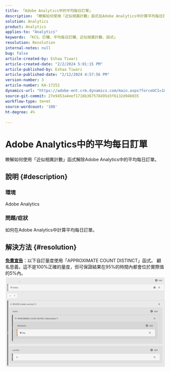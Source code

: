 ```yaml
---
title: 「Adobe Analytics中的平均每日訂單」
description: 「瞭解如何使用『近似相異計數』函式在Adobe Analytics中計算平均每日訂單。」
solution: Analytics
product: Analytics
applies-to: "Analytics"
keywords: 「KCS、訂購、平均每日訂購、近似相異計數、函式」
resolution: Resolution
internal-notes: null
bug: false
article-created-by: Eshaa Tiwari
article-created-date: "2/2/2024 5:01:15 PM"
article-published-by: Eshaa Tiwari
article-published-date: "2/12/2024 4:57:56 PM"
version-number: 3
article-number: KA-17252
dynamics-url: "https://adobe-ent.crm.dynamics.com/main.aspx?forceUCI=1&pagetype=entityrecord&etn=knowledgearticle&id=9ac69aaa-ecc1-ee11-9079-6045bd006268"
source-git-commit: 27e9453a4eef1716b367578495d3f6132d946035
workflow-type: tm+mt
source-wordcount: '108'
ht-degree: 4%

---
```


# Adobe Analytics中的平均每日訂單


瞭解如何使用「近似相異計數」函式解除Adobe Analytics中的平均每日訂單。

## 說明 {#description}


### 環境

Adobe Analytics

### 問題/症狀

如何在Adobe Analytics中計算平均每日訂單。


## 解決方法 {#resolution}


<u><b>免責宣告</b></u>：以下自訂量度使用「APPROXIMATE COUNT DISTINCT」函式。 顧名思義，這不是100%正確的量度，但可保證結果在95%的時間內都會位於實際值的5%內。
![](assets/62d446f9-58c7-ee11-9079-6045bd0067ea.png)
